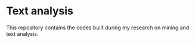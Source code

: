 # Text analysis

This repository contains the codes built during my research on mining and text analysis.
